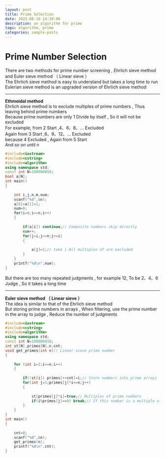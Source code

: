 ```yaml
---
layout: post
title: Prime Selection
date: 2022-08-10 14:39:00
description: an algorithm for prime
tags: algorithm, prime
categories: sample-posts
---
```

# Prime Number Selection

There are two methods for prime number screening , Ehrlich sieve method and Euler sieve method （ Linear sieve ）  
The Ehrlich sieve method is easy to understand but takes a long time to run  
Eulerian sieve method is an upgraded version of Ehrlich sieve method

---

**Ethmoidal method**  
Ehrlich sieve method is to exclude multiples of prime numbers , Thus leaving behind prime numbers  
Because prime numbers are only 1 Divide by itself , So it will not be excluded  
For example, from 2 Start ,4、6、8、… Excluded  
Again from 3 Start ,6、9、12、… Excluded  
because 4 Excluded , Again from 5 Start  
And so on until n

```cpp
#include<iostream>
#include<cstring>
#include<algorithm>
using namespace std;
const int N=100000010;
bool a[N];
int main()
{
    
	int i,j,n,m,num;
	scanf("%d",&n);
	a[0]=a[1]=1;
	num=0;
	for(i=0;i<=n;i++)
	{
    
		if(a[i]) continue;// Composite numbers skip directly  
		num++;
		for(j=i;j<=n;j+=i)
		{
    
			a[j]=1;// take i All multiples of are excluded  
		}
	}
	printf("%d\n",num);
}

```

But there are too many repeated judgments , for example 12, To be 2、4、6 Judge , So it takes a long time

---

**Euler sieve method （ Linear sieve ）**  
The idea is similar to that of the Ehrlich sieve method  
But storing prime numbers in arrays , When filtering, use the prime number in the array to judge , Reduce the number of judgments

```cpp
#include<iostream>
#include<cstring>
#include<algorithm>
using namespace std;
const int N=100000010;
int st[N],primes[N],n,cnt;
void get_primes(int n)// Linear sieve prime number 
{
    
    for (int i=2;i<=n;i++)
    {
    
        if(!st[i]) primes[++cnt]=i;// Store numbers into prime arrays  
        for(int j=1;primes[j]*i<=n;j++)
        {
    
            st[primes[j]*i]=true;// Multiples of prime numbers  
            if(i%primes[j]==0) break;// If this number is a multiple of a prime number, end the loop  
        }
    }
}
int main()
{
    
	cnt=0;
	scanf("%d",&n);
	get_primes(n);
	printf("%d\n",cnt);
}
```

